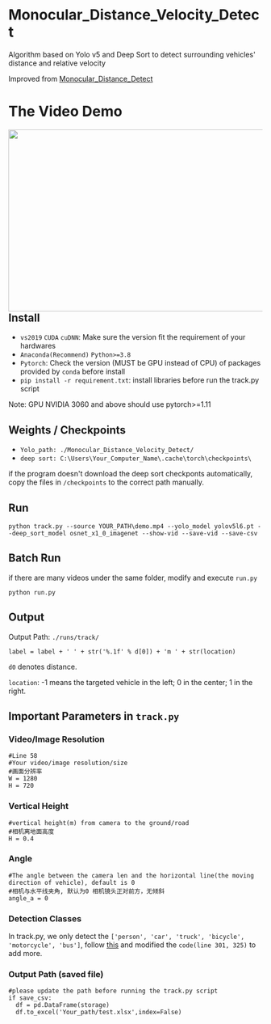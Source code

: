 # Monocular_Distance_Velocity_Detect
Algorithm based on Yolo v5 and Deep Sort to detect surrounding vehicles' distance and relative velocity

Improved from [Monocular_Distance_Detect](https://github.com/404nofound/Monocular_Distance_Detect)

# The Video Demo

<img align="center" src="https://github.com/404nofound/Monocular_Distance_Velocity_Detect/test1.gif" alt="" width="640" height="360" style="display: inline; float: right"/>

## Install

- `vs2019` `CUDA` `cuDNN`: Make sure the version fit the requirement of your hardwares
- `Anaconda(Recommend)` `Python>=3.8`
- `Pytorch`: Check the version (MUST be GPU instead of CPU) of packages provided by `conda` before install
- `pip install -r requirement.txt`: install libraries before run the track.py script

Note: GPU NVIDIA 3060 and above should use pytorch>=1.11

## Weights / Checkpoints
- `Yolo_path: ./Monocular_Distance_Velocity_Detect/` 
- `deep sort: C:\Users\Your_Computer_Name\.cache\torch\checkpoints\`

if the program doesn't download the deep sort checkponts automatically, copy the files in `/checkpoints` to the correct path manually.

## Run

```
python track.py --source YOUR_PATH\demo.mp4 --yolo_model yolov5l6.pt --deep_sort_model osnet_x1_0_imagenet --show-vid --save-vid --save-csv
```

## Batch Run

if there are many videos under the same folder, modify and execute `run.py`

```
python run.py
```

## Output

Output Path: `./runs/track/`

```
label = label + ' ' + str('%.1f' % d[0]) + 'm ' + str(location)
```

`d0` denotes distance.

`location`: -1 means the targeted vehicle in the left; 0 in the center; 1 in the right.

## Important Parameters in `track.py`

### Video/Image Resolution
```
#Line 58
#Your video/image resolution/size
#画面分辨率
W = 1280
H = 720
```

### Vertical Height
```
#vertical height(m) from camera to the ground/road
#相机离地面高度
H = 0.4
```

### Angle
```
#The angle between the camera len and the horizontal line(the moving direction of vehicle), default is 0
#相机与水平线夹角, 默认为0 相机镜头正对前方，无倾斜
angle_a = 0
```

### Detection Classes

In track.py, we only detect the `['person', 'car', 'truck', 'bicycle', 'motorcycle', 'bus']`,
follow [this](https://blog.csdn.net/weixin_44026604/article/details/115016636) and modified the `code(line 301, 325)` to add more.

### Output Path (saved file)
```
#please update the path before running the track.py script
if save_csv:
  df = pd.DataFrame(storage)
  df.to_excel('Your_path/test.xlsx',index=False)
```
